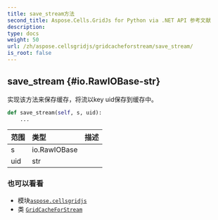 ```yaml
---
title: save_stream方法
second_title: Aspose.Cells.GridJs for Python via .NET API 参考文献
description:
type: docs
weight: 50
url: /zh/aspose.cellsgridjs/gridcacheforstream/save_stream/
is_root: false
---
```

##  save_stream {#io.RawIOBase-str}

实现该方法来保存缓存，将流以key uid保存到缓存中。



```python
def save_stream(self, s, uid):
    ...
```


|范围|类型|描述|
| :- | :- | :- |
| s | io.RawIOBase |  |
| uid | str |  |



### 也可以看看
* 模块[`aspose.cellsgridjs`](../../)
* 类 [`GridCacheForStream`](/cells/python-net/zh/aspose.cellsgridjs/gridcacheforstream)
